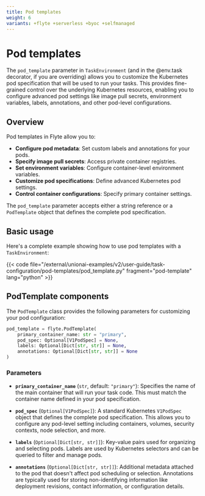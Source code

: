 ```yaml
---
title: Pod templates
weight: 6
variants: +flyte +serverless +byoc +selfmanaged
---
```


# Pod templates

The `pod_template` parameter in `TaskEnvironment` (and in the @env.task decorator, if you are overriding) allows you to customize the Kubernetes pod specification that will be used to run your tasks.
This provides fine-grained control over the underlying Kubernetes resources, enabling you to configure advanced pod settings like image pull secrets, environment variables, labels, annotations, and other pod-level configurations.

## Overview

Pod templates in Flyte allow you to:

- **Configure pod metadata**: Set custom labels and annotations for your pods.
- **Specify image pull secrets**: Access private container registries.
- **Set environment variables**: Configure container-level environment variables.
- **Customize pod specifications**: Define advanced Kubernetes pod settings.
- **Control container configurations**: Specify primary container settings.

The `pod_template` parameter accepts either a string reference or a `PodTemplate` object that defines the complete pod specification.

## Basic usage

Here's a complete example showing how to use pod templates with a `TaskEnvironment`:

{{< code file="/external/unionai-examples/v2/user-guide/task-configuration/pod-templates/pod_template.py" fragment="pod-template" lang="python" >}}

## PodTemplate components

The `PodTemplate` class provides the following parameters for customizing your pod configuration:

```python
pod_template = flyte.PodTemplate(
    primary_container_name: str = "primary",
    pod_spec: Optional[V1PodSpec] = None,
    labels: Optional[Dict[str, str]] = None,
    annotations: Optional[Dict[str, str]] = None
)
```

### Parameters

- **`primary_container_name`** (`str`, default: `"primary"`): Specifies the name of the main container that will run your task code. This must match the container name defined in your pod specification.

- **`pod_spec`** (`Optional[V1PodSpec]`): A standard Kubernetes `V1PodSpec` object that defines the complete pod specification. This allows you to configure any pod-level setting including containers, volumes, security contexts, node selection, and more.

- **`labels`** (`Optional[Dict[str, str]]`): Key-value pairs used for organizing and selecting pods. Labels are used by Kubernetes selectors and can be queried to filter and manage pods.

- **`annotations`** (`Optional[Dict[str, str]]`): Additional metadata attached to the pod that doesn't affect pod scheduling or selection. Annotations are typically used for storing non-identifying information like deployment revisions, contact information, or configuration details.
